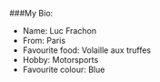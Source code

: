 ###My Bio:

* Name: Luc Frachon
* From: Paris
* Favourite food: Volaille aux truffes
* Hobby: Motorsports
* Favourite colour: Blue
